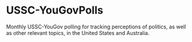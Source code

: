 # USSC-YouGovPolls
Monthly USSC-YouGov polling for tracking perceptions of politics, as well as other relevant topics, in the United States and Australia.
